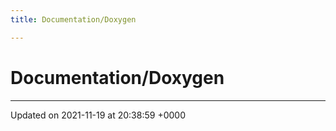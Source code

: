 ```yaml
---
title: Documentation/Doxygen

---
```


# Documentation/Doxygen








-------------------------------

Updated on 2021-11-19 at 20:38:59 +0000
